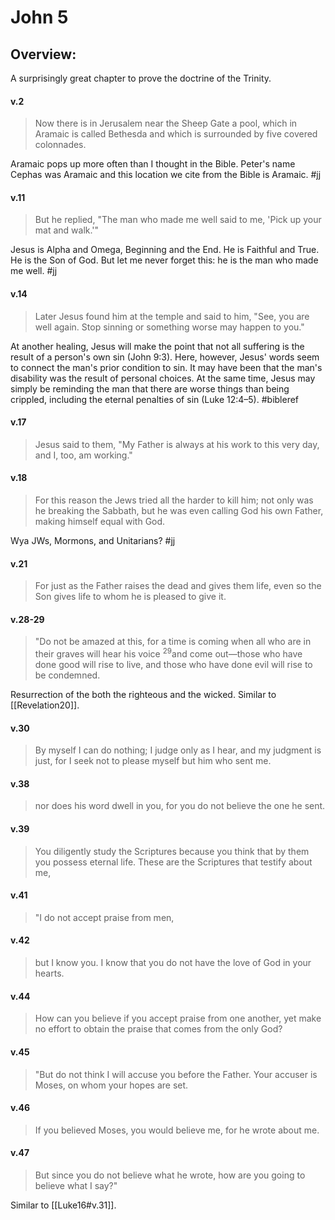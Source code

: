 # John 5

## Overview:
A surprisingly great chapter to prove the doctrine of the Trinity.

#### v.2
>Now there is in Jerusalem near the Sheep Gate a pool, which in Aramaic is called Bethesda and which is surrounded by five covered colonnades.

Aramaic pops up more often than I thought in the Bible. Peter's name Cephas was Aramaic and this location we cite from the Bible is Aramaic.
#jj 

#### v.11
>But he replied, "The man who made me well said to me, 'Pick up your mat and walk.'"

Jesus is Alpha and Omega, Beginning and the End. He is Faithful and True. He is the Son of God. But let me never forget this: he is the man who made me well.
#jj 

#### v.14
>Later Jesus found him at the temple and said to him, "See, you are well again. Stop sinning or something worse may happen to you."

At another healing, Jesus will make the point that not all suffering is the result of a person's own sin (John 9:3). Here, however, Jesus' words seem to connect the man's prior condition to sin. It may have been that the man's disability was the result of personal choices. At the same time, Jesus may simply be reminding the man that there are worse things than being crippled, including the eternal penalties of sin (Luke 12:4–5).
#bibleref 

#### v.17
>Jesus said to them, "My Father is always at his work to this very day, and I, too, am working."

#### v.18
>For this reason the Jews tried all the harder to kill him; not only was he breaking the Sabbath, but he was even calling God his own Father, making himself equal with God.

Wya JWs, Mormons, and Unitarians?
#jj 

#### v.21
>For just as the Father raises the dead and gives them life, even so the Son gives life to whom he is pleased to give it.

#### v.28-29
>"Do not be amazed at this, for a time is coming when all who are in their graves will hear his voice <sup>29</sup>and come out—those who have done good will rise to live, and those who have done evil will rise to be condemned.

Resurrection of the both the righteous and the wicked. Similar to [[Revelation20]].

#### v.30
>By myself I can do nothing; I judge only as I hear, and my judgment is just, for I seek not to please myself but him who sent me.

#### v.38
>nor does his word dwell in you, for you do not believe the one he sent.

#### v.39
>You diligently study the Scriptures because you think that by them you possess eternal life. These are the Scriptures that testify about me,

#### v.41
>"I do not accept praise from men,

#### v.42
>but I know you. I know that you do not have the love of God in your hearts.

#### v.44
>How can you believe if you accept praise from one another, yet make no effort to obtain the praise that comes from the only God?

#### v.45
>"But do not think I will accuse you before the Father. Your accuser is Moses, on whom your hopes are set.

#### v.46
>If you believed Moses, you would believe me, for he wrote about me.

#### v.47
>But since you do not believe what he wrote, how are you going to believe what I say?"

Similar to [[Luke16#v.31]].
